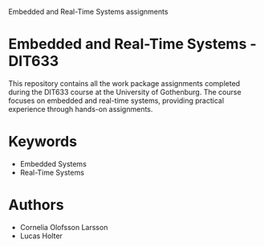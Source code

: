 
<!-- out -->
<!-- Title -->
 Embedded and Real-Time Systems assignments
<!-- /Title -->
<!-- out -->

# Embedded and Real-Time Systems - DIT633

<!-- Description -->
This repository contains all the work package assignments completed during the DIT633 course at the University of Gothenburg. The course focuses on embedded and real-time systems, providing practical experience through hands-on assignments.
<!-- /Description -->

# Keywords
<!-- Keywords -->
- Embedded Systems
- Real-Time Systems
<!-- /Keywords -->

# Authors
<!-- Authors -->
- Cornelia Olofsson Larsson
- Lucas Holter
<!-- /Authors -->
